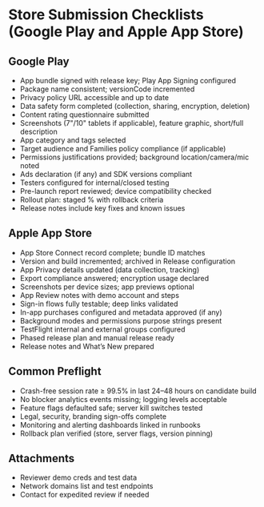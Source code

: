 # Store Submission Checklists (Google Play and Apple App Store)

## Google Play
- App bundle signed with release key; Play App Signing configured
- Package name consistent; versionCode incremented
- Privacy policy URL accessible and up to date
- Data safety form completed (collection, sharing, encryption, deletion)
- Content rating questionnaire submitted
- Screenshots (7"/10" tablets if applicable), feature graphic, short/full description
- App category and tags selected
- Target audience and Families policy compliance (if applicable)
- Permissions justifications provided; background location/camera/mic noted
- Ads declaration (if any) and SDK versions compliant
- Testers configured for internal/closed testing
- Pre-launch report reviewed; device compatibility checked
- Rollout plan: staged % with rollback criteria
- Release notes include key fixes and known issues

## Apple App Store
- App Store Connect record complete; bundle ID matches
- Version and build incremented; archived in Release configuration
- App Privacy details updated (data collection, tracking)
- Export compliance answered; encryption usage declared
- Screenshots per device sizes; app previews optional
- App Review notes with demo account and steps
- Sign-in flows fully testable; deep links validated
- In-app purchases configured and metadata approved (if any)
- Background modes and permissions purpose strings present
- TestFlight internal and external groups configured
- Phased release plan and manual release ready
- Release notes and What’s New prepared

## Common Preflight
- Crash-free session rate ≥ 99.5% in last 24–48 hours on candidate build
- No blocker analytics events missing; logging levels acceptable
- Feature flags defaulted safe; server kill switches tested
- Legal, security, branding sign-offs complete
- Monitoring and alerting dashboards linked in runbooks
- Rollback plan verified (store, server flags, version pinning)

## Attachments
- Reviewer demo creds and test data
- Network domains list and test endpoints
- Contact for expedited review if needed